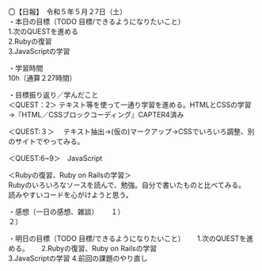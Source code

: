 〇【日報】　令和５年５月２7日（土）  
・本日の目標（TODO 目標/できるようになりたいこと）  
1.次のQUESTを進める  
2.Rubyの復習  
3.JavaScriptの学習 　

・学習時間  
10h（通算２27時間）  

・目標振り返り／学んだこと  
＜QUEST：2＞ 
テキスト等を使って一通り学習を進める。HTMLとCSSの学習→『HTML／CSSブロックコーディング』CAPTER4済み   

＜QUEST:３＞　
テキスト抽出→(仮の)マークアップ→CSSでいろいろ調整、別のサイトでやってみる。  

＜QUEST:6~9＞　JavaScript  

＜Rubyの復習、Ruby on Railsの学習＞  
Rubyのいろいろなソースを読んで、勉強。自分で書いたものと比べてみる。  
読みやすいコードを心がけようと思う。  

・感想（一日の感想、雑談）　　
１）  
２） 　　

・明日の目標（TODO 目標/できるようになりたいこと）　　
1.次のQUESTを進める。　　
2.Rubyの復習、Ruby on Railsの学習  
3.JavaScriptの学習
4.前回の課題のやり直し　　
